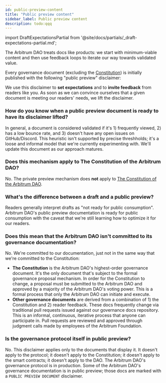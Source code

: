 ```yaml
---
id: public-preview-content
title: "Public preview content"
sidebar_label: Public preview content
description: todo:qqq
---
```


import DraftExpectationsPartial from '@site/docs/partials/_draft-expectations-partial.md'; 

The Arbitrum DAO treats docs like products: we start with minimum-viable content and then use feedback loops to iterate our way towards validated value.

Every governance document (excluding the [Constitution](../dao-constitution)) is initially published with the following "public preview" disclaimer:

<DraftExpectationsPartial />

We use this disclaimer to **set expectations** and to **invite feedback** from readers like you. As soon as we can convince ourselves that a given document is meeting our readers' needs, we lift the disclaimer.

### How do you know when a public preview document is ready to have its disclaimer lifted?

In general, a document is considered validated if it's 1) frequently viewed, 2) has a low bounce rate, and 3) doesn't have any open issues on GitHub/Discord. This heuristic isn't supported by precise threshholds; it's a loose and informal model that we're currently experimenting with. We'll update this document as our approach matures.

### Does this mechanism apply to The Constitution of the Arbitrum DAO?

No. The private preview mechanism does **not** apply to [The Constitution of the Arbitrum DAO](../dao-constitution.md).

### What's the difference between a draft and a public preview?

Readers generally interpret drafts as "not ready for public consumption". Arbitrum DAO's public preview documentation is ready for public consumption with the caveat that we're still learning how to optimize it for our readers.

### Does this mean that the Arbitrum DAO isn't committed to its governance documentation?

No. We're committed to our documentation, just not in the same way that we're committed to the Constitution:

 - **The Constitution** is the Arbitrum DAO's highest-order governance document. It's the only document that's subject to the formal governance proposal mechanism. In order for the Constitution to change, a proposal must be submitted to the Arbitrum DAO and approved by a majority of the Arbitrum DAO's voting power. This is a formal process that only the Arbitrum DAO can initiate and execute.
 - **Other governance documents** are derived from a combination of 1) the Constitution and 2) reader feedback. These docs frequently change via traditional pull requests issued against our governance docs repository. This is an informal, continuous, iterative process that anyone can participate in. Pull requests are reviewed and approved through judgment calls made by employees of the Arbitrum Foundation.


### Is the governance protocol itself in public preview?

No. This disclaimer applies only to the documents that display it. It doesn't apply to the protocol; it doesn't apply to the Constitution; it doesn't apply to the smart contracts; it doesn't apply to the DAO. The Arbitrum DAO's governance protocol is in production. Some of the Arbitrum DAO's governance documentation is in public preview; those docs are marked with a `PUBLIC PREVIEW DOCUMENT` disclaimer.